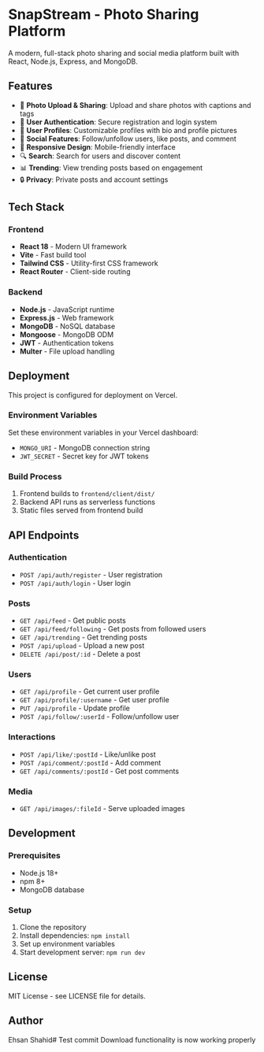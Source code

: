 # SnapStream - Photo Sharing Platform

A modern, full-stack photo sharing and social media platform built with React, Node.js, Express, and MongoDB.

## Features

- 📸 **Photo Upload & Sharing**: Upload and share photos with captions and tags
- 👥 **User Authentication**: Secure registration and login system
- 👤 **User Profiles**: Customizable profiles with bio and profile pictures
- 🔗 **Social Features**: Follow/unfollow users, like posts, and comment
- 📱 **Responsive Design**: Mobile-friendly interface
- 🔍 **Search**: Search for users and discover content
- 📊 **Trending**: View trending posts based on engagement
- 🔒 **Privacy**: Private posts and account settings

## Tech Stack

### Frontend
- **React 18** - Modern UI framework
- **Vite** - Fast build tool
- **Tailwind CSS** - Utility-first CSS framework
- **React Router** - Client-side routing

### Backend
- **Node.js** - JavaScript runtime
- **Express.js** - Web framework
- **MongoDB** - NoSQL database
- **Mongoose** - MongoDB ODM
- **JWT** - Authentication tokens
- **Multer** - File upload handling

## Deployment

This project is configured for deployment on Vercel.

### Environment Variables

Set these environment variables in your Vercel dashboard:

- `MONGO_URI` - MongoDB connection string
- `JWT_SECRET` - Secret key for JWT tokens

### Build Process

1. Frontend builds to `frontend/client/dist/`
2. Backend API runs as serverless functions
3. Static files served from frontend build

## API Endpoints

### Authentication
- `POST /api/auth/register` - User registration
- `POST /api/auth/login` - User login

### Posts
- `GET /api/feed` - Get public posts
- `GET /api/feed/following` - Get posts from followed users
- `GET /api/trending` - Get trending posts
- `POST /api/upload` - Upload a new post
- `DELETE /api/post/:id` - Delete a post

### Users
- `GET /api/profile` - Get current user profile
- `GET /api/profile/:username` - Get user profile
- `PUT /api/profile` - Update profile
- `POST /api/follow/:userId` - Follow/unfollow user

### Interactions
- `POST /api/like/:postId` - Like/unlike post
- `POST /api/comment/:postId` - Add comment
- `GET /api/comments/:postId` - Get post comments

### Media
- `GET /api/images/:fileId` - Serve uploaded images

## Development

### Prerequisites
- Node.js 18+
- npm 8+
- MongoDB database

### Setup
1. Clone the repository
2. Install dependencies: `npm install`
3. Set up environment variables
4. Start development server: `npm run dev`

## License

MIT License - see LICENSE file for details.

## Author

Ehsan Shahid#   T e s t   c o m m i t  
 D o w n l o a d   f u n c t i o n a l i t y   i s   n o w   w o r k i n g   p r o p e r l y  
 